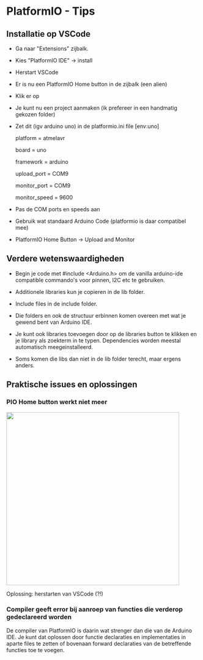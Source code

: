 # PlatformIO - Tips

## Installatie op VSCode

- Ga naar "Extensions" zijbalk.

- Kies "PlatformIO IDE" -> install

- Herstart VSCode

- Er is nu een PlatformIO Home button in de zijbalk (een alien)

- Klik er op

- Je kunt nu een project aanmaken (ik prefereer in een handmatig gekozen folder)

- Zet dit (igv arduino uno) in de platformio.ini file
  [env:uno]
  
  platform = atmelavr
  
  board = uno
  
  framework = arduino
  
  upload_port = COM9
  
  monitor_port = COM9
  
  monitor_speed = 9600

- Pas de COM ports en speeds aan 

- Gebruik wat standaard Arduino Code (platformio is daar compatibel mee)

- PlatformIO Home Button -> Upload and Monitor

## Verdere wetenswaardigheden

- Begin je code met #include <Arduino.h> om de vanilla arduino-ide compatible commando's voor pinnen, I2C etc te gebruiken.

- Additionele libraries kun je copieren in de lib folder.

- Include files in de include folder.

- Die folders en ook de structuur erbinnen komen overeen met wat je gewend bent van Arduino IDE.

- Je kunt ook libraries toevoegen door op de libraries button te klikken en je library als zoekterm in te typen. Dependencies worden meestal automatisch meegeinstalleerd.

- Soms komen die libs dan niet in de lib folder terecht, maar ergens anders.

## Praktische issues en oplossingen

### PIO Home button werkt niet meer

<img src="file://D:\OneDrive\OneDrive - Stichting Hogeschool Utrecht\MaveHU\Docs\Mijn Lessen\S2\OOPC-voor-S2\img\screenshot-error2.png?msec=1714984658607" title="" alt="" width="452">

Oplossing: herstarten van VSCode (?!)

### Compiler geeft error bij aanroep van functies die verderop gedeclareerd worden

De compiler van PlatformIO is daarin wat strenger dan die van de Arduino IDE.
Je kunt dat oplossen door functie declaraties en implementaties in aparte files te zetten of bovenaan forward declaraties van de betreffende functies toe te voegen.
